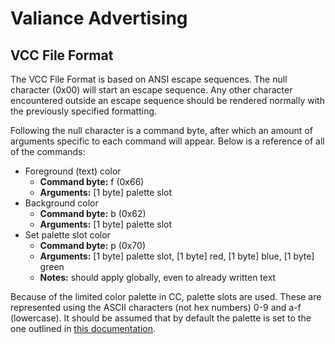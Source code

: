 # Valiance Advertising

## VCC File Format

The VCC File Format is based on ANSI escape sequences. The null character (0x00)
will start an escape sequence. Any other character encountered outside an escape
sequence should be rendered normally with the previously specified formatting.

Following the null character is a command byte, after which an amount of
arguments specific to each command will appear. Below is a reference of all of
the commands:

- Foreground (text) color
  - **Command byte:** f (0x66)
  - **Arguments:** [1 byte] palette slot
- Background color
  - **Command byte:** b (0x62)
  - **Arguments:** [1 byte] palette slot
- Set palette slot color
  - **Command byte:** p (0x70)
  - **Arguments:** [1 byte] palette slot, [1 byte] red, [1 byte] blue, [1 byte]
    green
  - **Notes:** should apply globally, even to already written text

Because of the limited color palette in CC, palette slots are used. These are
represented using the ASCII characters (not hex numbers) 0-9 and a-f
(lowercase).  It should be assumed that by default the palette is set to the one
outlined in [this documentation](https://tweaked.cc/module/colors.html).
